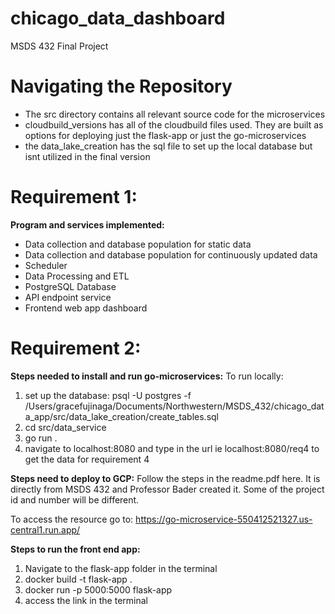 # chicago_data_dashboard
MSDS 432 Final Project

# Navigating the Repository
- The src directory contains all relevant source code for the microservices
- cloudbuild_versions has all of the cloudbuild files used. They are built as options for deploying just the flask-app or just the go-microservices
- the data_lake_creation has the sql file to set up the local database but isnt utilized in the final version

# Requirement 1: 
**Program and services implemented:**
* Data collection and database population for static data
* Data collection and database population for continuously updated data
* Scheduler
* Data Processing and ETL
* PostgreSQL Database
* API endpoint service
* Frontend web app dashboard

# Requirement 2:
**Steps needed to install and run go-microservices:**
To run locally:
1. set up the database: psql -U postgres -f /Users/gracefujinaga/Documents/Northwestern/MSDS_432/chicago_data_app/src/data_lake_creation/create_tables.sql
2. cd src/data_service
3. go run .
4. navigate to localhost:8080 and type in the url ie localhost:8080/req4 to get the data for requirement 4

**Steps need to deploy to GCP:**
Follow the steps in the readme.pdf here. It is directly from MSDS 432 and Professor Bader created it. Some of the project id and number will be different. 

To access the resource go to:
https://go-microservice-550412521327.us-central1.run.app/

**Steps to run the front end app:**
1. Navigate to the flask-app folder in the terminal
2. docker build -t flask-app .
3. docker run -p 5000:5000 flask-app
4. access the link in the terminal 


